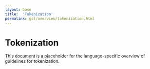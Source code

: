 ```yaml
---
layout: base
title:  'Tokenization'
permalink: got/overview/tokenization.html
---
```


# Tokenization

This document is a placeholder for the language-specific overview of
guidelines for tokenization.
